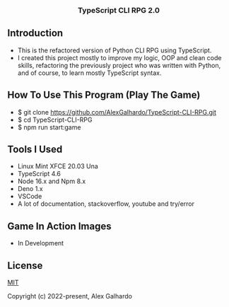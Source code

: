 <br>
<h3 align="center">TypeScript CLI RPG 2.0</h3>

## Introduction
  - This is the refactored version of Python CLI RPG using TypeScript.
  - I created this project mostly to improve my logic, OOP and clean code skills, refactoring the previously project who was written with Python, and of course, to learn mostly TypeScript syntax.

## How To Use This Program (Play The Game)
  - $ git clone https://github.com/AlexGalhardo/TypeScript-CLI-RPG.git
  - $ cd TypeScript-CLI-RPG
  - $ npm run start:game

## Tools I Used
- Linux Mint XFCE 20.03 Una
- TypeScript 4.6
- Node 16.x and Npm 8.x
- Deno 1.x
- VSCode
- A lot of documentation, stackoverflow, youtube and try/error

## Game In Action Images 
- In Development

## License

[MIT](http://opensource.org/licenses/MIT)

Copyright (c) 2022-present, Alex Galhardo
